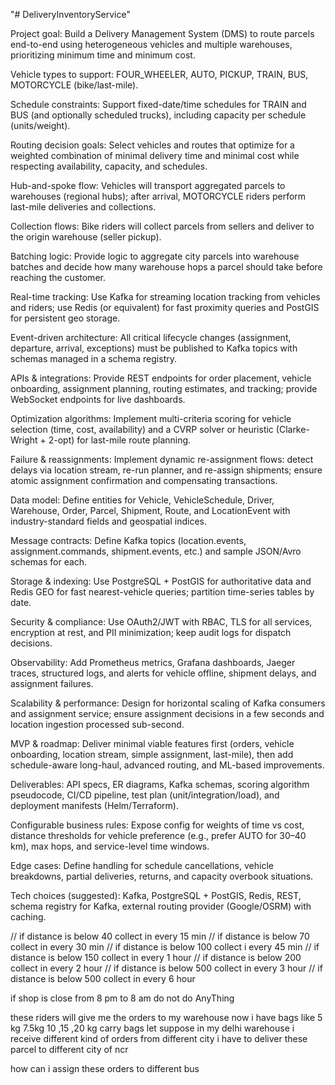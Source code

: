 "# DeliveryInventoryService" 

Project goal: Build a Delivery Management System (DMS) to route parcels end-to-end using heterogeneous vehicles and multiple warehouses, prioritizing minimum time and minimum cost.

Vehicle types to support: FOUR_WHEELER, AUTO, PICKUP, TRAIN, BUS, MOTORCYCLE (bike/last-mile).

Schedule constraints: Support fixed-date/time schedules for TRAIN and BUS (and optionally scheduled trucks), including capacity per schedule (units/weight).

Routing decision goals: Select vehicles and routes that optimize for a weighted combination of minimal delivery time and minimal cost while respecting availability, capacity, and schedules.

Hub-and-spoke flow: Vehicles will transport aggregated parcels to warehouses (regional hubs); after arrival, MOTORCYCLE riders perform last-mile deliveries and collections.

Collection flows: Bike riders will collect parcels from sellers and deliver to the origin warehouse (seller pickup).

Batching logic: Provide logic to aggregate city parcels into warehouse batches and decide how many warehouse hops a parcel should take before reaching the customer.

Real-time tracking: Use Kafka for streaming location tracking from vehicles and riders; use Redis (or equivalent) for fast proximity queries and PostGIS for persistent geo storage.

Event-driven architecture: All critical lifecycle changes (assignment, departure, arrival, exceptions) must be published to Kafka topics with schemas managed in a schema registry.

APIs & integrations: Provide REST endpoints for order placement, vehicle onboarding, assignment planning, routing estimates, and tracking; provide WebSocket endpoints for live dashboards.

Optimization algorithms: Implement multi-criteria scoring for vehicle selection (time, cost, availability) and a CVRP solver or heuristic (Clarke-Wright + 2-opt) for last-mile route planning.

Failure & reassignments: Implement dynamic re-assignment flows: detect delays via location stream, re-run planner, and re-assign shipments; ensure atomic assignment confirmation and compensating transactions.

Data model: Define entities for Vehicle, VehicleSchedule, Driver, Warehouse, Order, Parcel, Shipment, Route, and LocationEvent with industry-standard fields and geospatial indices.

Message contracts: Define Kafka topics (location.events, assignment.commands, shipment.events, etc.) and sample JSON/Avro schemas for each.

Storage & indexing: Use PostgreSQL + PostGIS for authoritative data and Redis GEO for fast nearest-vehicle queries; partition time-series tables by date.

Security & compliance: Use OAuth2/JWT with RBAC, TLS for all services, encryption at rest, and PII minimization; keep audit logs for dispatch decisions.

Observability: Add Prometheus metrics, Grafana dashboards, Jaeger traces, structured logs, and alerts for vehicle offline, shipment delays, and assignment failures.

Scalability & performance: Design for horizontal scaling of Kafka consumers and assignment service; ensure assignment decisions in a few seconds and location ingestion processed sub-second.

MVP & roadmap: Deliver minimal viable features first (orders, vehicle onboarding, location stream, simple assignment, last-mile), then add schedule-aware long-haul, advanced routing, and ML-based improvements.

Deliverables: API specs, ER diagrams, Kafka schemas, scoring algorithm pseudocode, CI/CD pipeline, test plan (unit/integration/load), and deployment manifests (Helm/Terraform).

Configurable business rules: Expose config for weights of time vs cost, distance thresholds for vehicle preference (e.g., prefer AUTO for 30–40 km), max hops, and service-level time windows.

Edge cases: Define handling for schedule cancellations, vehicle breakdowns, partial deliveries, returns, and capacity overbook situations.

Tech choices (suggested): Kafka, PostgreSQL + PostGIS, Redis, REST, schema registry for Kafka, external routing provider (Google/OSRM) with caching.


// if distance is below 40 collect in every 15 min
// if distance is below 70 collect in every 30 min
// if distance is below 100 collect i every 45 min
// if distance is below 150 collect in every 1 hour 
// if distance is below 200 collect in every 2 hour
// if distance is below 500 collect in every 3 hour
// if distance is below 500 collect in every 6 hour

if shop is close from 8 pm to 8 am
do not do AnyThing



these riders will give me the orders to my warehouse now 
i have bags like 5 kg 7.5kg 10 ,15 ,20 kg  carry bags
let suppose in my delhi warehouse i receive different kind of orders from different
city i have to deliver these parcel to different city of ncr 

how can i assign these orders to different bus